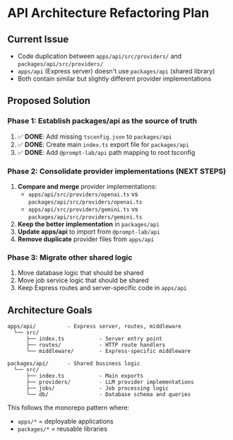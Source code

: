 # API Architecture Refactoring Plan

## Current Issue
- Code duplication between `apps/api/src/providers/` and `packages/api/src/providers/`
- `apps/api` (Express server) doesn't use `packages/api` (shared library)
- Both contain similar but slightly different provider implementations

## Proposed Solution

### Phase 1: Establish packages/api as the source of truth
1. ✅ **DONE**: Add missing `tsconfig.json` to `packages/api`
2. ✅ **DONE**: Create main `index.ts` export file for `packages/api`
3. ✅ **DONE**: Add `@prompt-lab/api` path mapping to root tsconfig

### Phase 2: Consolidate provider implementations (NEXT STEPS)
1. **Compare and merge** provider implementations:
   - `apps/api/src/providers/openai.ts` vs `packages/api/src/providers/openai.ts`
   - `apps/api/src/providers/gemini.ts` vs `packages/api/src/providers/gemini.ts`
2. **Keep the better implementation** in `packages/api`
3. **Update apps/api** to import from `@prompt-lab/api`
4. **Remove duplicate** provider files from `apps/api`

### Phase 3: Migrate other shared logic
1. Move database logic that should be shared
2. Move job service logic that should be shared  
3. Keep Express routes and server-specific code in `apps/api`

## Architecture Goals
```
apps/api/          - Express server, routes, middleware
  └── src/
      ├── index.ts           - Server entry point  
      ├── routes/            - HTTP route handlers
      └── middleware/        - Express-specific middleware

packages/api/      - Shared business logic
  └── src/
      ├── index.ts           - Main exports
      ├── providers/         - LLM provider implementations
      ├── jobs/              - Job processing logic
      └── db/                - Database schema and queries
```

This follows the monorepo pattern where:
- `apps/*` = deployable applications
- `packages/*` = reusable libraries
